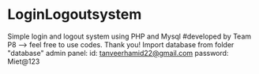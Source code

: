 # LoginLogoutsystem
Simple login and logout system using PHP and Mysql #developed by Team P8 --> feel free to use codes. Thank you! Import database from folder "database"
admin panel:
id: tanveerhamid22@gmail.com
password: Miet@123
